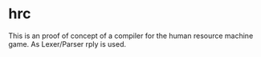 # hrc
This is an proof of concept of a compiler for the human resource machine game.
As Lexer/Parser rply is used.
